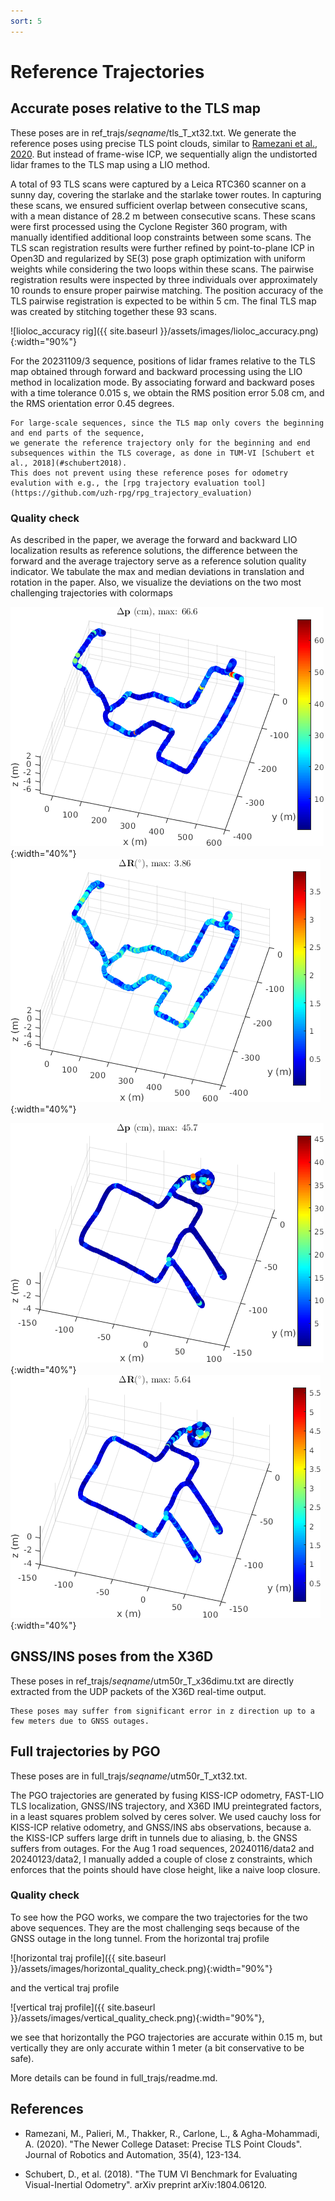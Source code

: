 ```yaml
---
sort: 5
---
```


# Reference Trajectories

## Accurate poses relative to the TLS map

These poses are in ref_trajs/*seqname*/tls_T_xt32.txt.
We generate the reference poses using precise TLS point clouds, similar to [Ramezani et al., 2020](#ramezani2020). But instead of frame-wise ICP, we sequentially align the undistorted lidar frames to the TLS map using a LIO method. 

A total of 93 TLS scans were captured by a Leica RTC360 scanner on a sunny day, covering the starlake and the starlake tower routes. In capturing these scans, we ensured sufficient overlap between consecutive scans, with a mean distance of 28.2 m between consecutive scans. These scans were first processed using the Cyclone Register 360 program, with manually identified additional loop constraints between some scans. The TLS scan registration results were further refined by point-to-plane ICP in Open3D and regularized by SE(3) pose graph optimization with uniform weights while considering the two loops within these scans. The pairwise registration results were inspected by three individuals over approximately 10 rounds to ensure proper pairwise matching. The position accuracy of the TLS pairwise registration is expected to be within 5 cm. The final TLS map was created by stitching together these 93 scans.

![lioloc_accuracy rig]({{ site.baseurl }}/assets/images/lioloc_accuracy.png){:width="90%"}

For the 20231109/3 sequence, positions of lidar frames relative to the TLS map obtained through forward and backward processing using the LIO method in localization mode.
By associating forward and backward poses with a time tolerance 0.015 s,
we obtain the RMS position error 5.08 cm, and the RMS orientation error 0.45 degrees.

```note
For large-scale sequences, since the TLS map only covers the beginning and end parts of the sequence,
we generate the reference trajectory only for the beginning and end subsequences within the TLS coverage, as done in TUM-VI [Schubert et al., 2018](#schubert2018).
This does not prevent using these reference poses for odometry evalution with e.g., the [rpg trajectory evaluation tool](https://github.com/uzh-rpg/rpg_trajectory_evaluation)

```

### Quality check
As described in the paper, we average the forward and backward LIO localization results as reference solutions, 
the difference between the forward and the average trajectory serve as a reference solution quality indicator.
We tabulate the max and median deviations in translation and rotation in the paper.
Also, we visualize the deviations on the two most challenging trajectories with colormaps

<!-- ![lioloc_accuracy rig]({{ site.baseurl }}/assets/images/lioloc_accuracy.png){:width="90%"} -->
![20230920/2 trans deviations](./assets/images/20230920_data2_trans.png){:width="40%"}
![20230920/2 rot deviations](./assets/images/20230920_data2_rot.png){:width="40%"}

![20231105/4 trans deviations](./assets/images/20231105_data4_trans.png){:width="40%"}
![20231105/4 rot deviations](./assets/images/20231105_data4_rot.png){:width="40%"}

## GNSS/INS poses from the X36D 

These poses in ref_trajs/*seqname*/utm50r_T_x36dimu.txt are directly extracted from the UDP packets of the X36D real-time output.
```note
These poses may suffer from significant error in z direction up to a few meters due to GNSS outages.
```

## Full trajectories by PGO

These poses are in full_trajs/*seqname*/utm50r_T_xt32.txt.

The PGO trajectories are generated by fusing KISS-ICP odometry, FAST-LIO TLS localization, GNSS/INS trajectory, and X36D IMU preintegrated factors,
in a least squares problem solved by ceres solver.
We used cauchy loss for KISS-ICP relative odometry, and GNSS/INS abs observations, because
a. the KISS-ICP suffers large drift in tunnels due to aliasing,
b. the GNSS suffers from outages.
For the Aug 1 road sequences, 20240116/data2 and 20240123/data2, I manually added a couple of close z constraints, which enforces that the points should have close height, like a naive loop closure.

### Quality check
To see how the PGO works, we compare the two trajectories for the two above sequences.
They are the most challenging seqs because of the GNSS outage in the long tunnel.
From the horizontal traj profile

![horizontal traj profile]({{ site.baseurl }}/assets/images/horizontal_quality_check.png){:width="90%"}

and the vertical traj profile

![vertical traj profile]({{ site.baseurl }}/assets/images/vertical_quality_check.png){:width="90%"},

we see that horizontally the PGO trajectories are accurate within 0.15 m,
but vertically they are only accurate within 1 meter (a bit conservative to be safe).

More details can be found in full_trajs/readme.md.

## References

- <a name="ramezani2020"></a>Ramezani, M., Palieri, M., Thakker, R., Carlone, L., & Agha-Mohammadi, A. (2020). "The Newer College Dataset: Precise TLS Point Clouds". Journal of Robotics and Automation, 35(4), 123-134.

- <a name="schubert2018"></a>Schubert, D., et al. (2018). "The TUM VI Benchmark for Evaluating Visual-Inertial Odometry". arXiv preprint arXiv:1804.06120.

